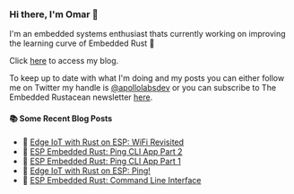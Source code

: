 ### Hi there, I'm Omar 👋

I'm an embedded systems enthusiast thats currently working on improving the learning curve of Embedded Rust 🦀

Click [here](https://apollolabsblog.hashnode.dev/) to access my blog.

To keep up to date with what I'm doing and my posts you can either follow me on Twitter my handle is [@apollolabsdev](https://twitter.com/apollolabsbin) or you can subscribe to The Embedded Rustacean newsletter [here](https://www.theembeddedrustacean.com/subscribe).

<!--
**apollolabsdev/apollolabsdev** is a ✨ _special_ ✨ repository because its `README.md` (this file) appears on your GitHub profile.

Here are some ideas to get you started:

- 🔭 I’m currently working on ...
- 🌱 I’m currently learning ...
- 👯 I’m looking to collaborate on ...
- 🤔 I’m looking for help with ...
- 💬 Ask me about ...
- 📫 How to reach me: ...
- 😄 Pronouns: ...
- ⚡ Fun fact: ...
-->


#### :books: Some Recent Blog Posts
<!-- BLOGPOSTS:START -->
 - 💫 [Edge IoT with Rust on ESP: WiFi Revisited](https://apollolabsblog.hashnode.dev/edge-iot-with-rust-on-esp-wifi-revisited)
 - 🌮 [ESP Embedded Rust: Ping CLI App Part 2](https://apollolabsblog.hashnode.dev/esp-embedded-rust-ping-cli-app-part-2)
 - 💫 [ESP Embedded Rust: Ping CLI App Part  1](https://apollolabsblog.hashnode.dev/esp-embedded-rust-ping-cli-app-part-1)
 - 🚀 [Edge IoT with Rust on ESP: Ping!](https://apollolabsblog.hashnode.dev/edge-iot-with-rust-on-esp-ping)
 - 💫 [ESP Embedded Rust: Command Line Interface](https://apollolabsblog.hashnode.dev/esp-embedded-rust-command-line-interface)<!-- BLOGPOSTS:END -->

